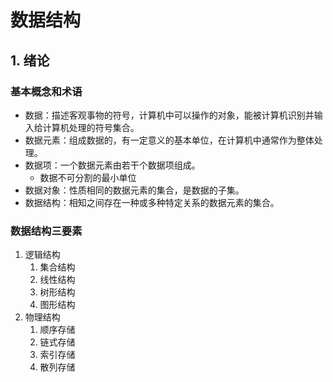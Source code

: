 # 数据结构
## 1. 绪论
### 基本概念和术语
- 数据：描述客观事物的符号，计算机中可以操作的对象，能被计算机识别并输入给计算机处理的符号集合。
- 数据元素：组成数据的，有一定意义的基本单位，在计算机中通常作为整体处理。
- 数据项：一个数据元素由若干个数据项组成。
  - 数据不可分割的最小单位
- 数据对象：性质相同的数据元素的集合，是数据的子集。
- 数据结构：相知之间存在一种或多种特定关系的数据元素的集合。
### 数据结构三要素
1. 逻辑结构
   1. 集合结构
   2. 线性结构
   3. 树形结构
   4. 图形结构
2. 物理结构
   1. 顺序存储
   2. 链式存储
   3. 索引存储
   4. 散列存储